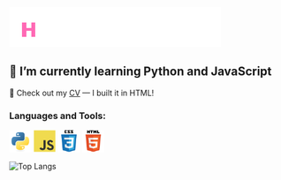 ![Typing Animation](https://raw.githubusercontent.com/YoanaBast/YoanaBast/main/yoana_typing_transparent_small.gif)

<h2>🌱 I’m currently learning Python and JavaScript </h2>

<p>
📄 Check out my <a href="https://yoanabast.github.io/html-resume-template/" target="_blank">CV</a> — I built it in HTML!
</p>


<h3 align="left">Languages and Tools:</h3>

<p align="left">
  <img src="https://raw.githubusercontent.com/devicons/devicon/master/icons/python/python-original.svg" alt="python" width="40" height="40"/>
  <img src="https://raw.githubusercontent.com/devicons/devicon/master/icons/javascript/javascript-original.svg" alt="javascript" width="40" height="40"/>
  <img src="https://raw.githubusercontent.com/devicons/devicon/master/icons/css3/css3-original-wordmark.svg" alt="css3" width="40" height="40"/>
  <img src="https://raw.githubusercontent.com/devicons/devicon/master/icons/html5/html5-original-wordmark.svg" alt="html5" width="40" height="40"/>
</p>




![Top Langs](https://github-readme-stats.vercel.app/api/top-langs/?username=YoanaBast&hide=powershell,shell,batchfile,xonsh&theme=synthwave)





